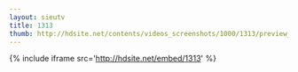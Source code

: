 ```yaml
---
layout: sieutv
title: 1313
thumb: http://hdsite.net/contents/videos_screenshots/1000/1313/preview_360p.mp4.jpg
---
```

{% include iframe src='http://hdsite.net/embed/1313' %}
 
